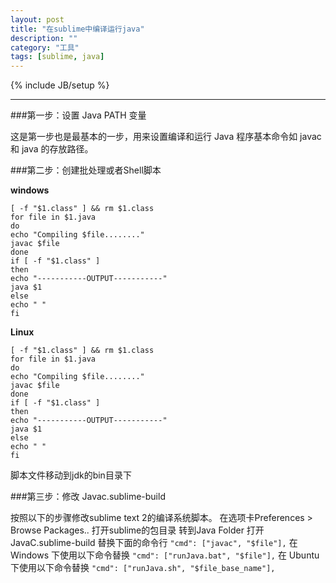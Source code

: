 ```yaml
---
layout: post
title: "在sublime中编译运行java"
description: ""
category: "工具"
tags: [sublime, java]
---
```

{% include JB/setup %}

----
###第一步：设置 Java PATH 变量

这是第一步也是最基本的一步，用来设置编译和运行 Java 程序基本命令如 javac 和 java 的存放路径。

###第二步：创建批处理或者Shell脚本

**windows**

    [ -f "$1.class" ] && rm $1.class
    for file in $1.java
    do
    echo "Compiling $file........"
    javac $file
    done
    if [ -f "$1.class" ]
    then
    echo "-----------OUTPUT-----------"
    java $1
    else
    echo " "
    fi

**Linux**

    [ -f "$1.class" ] && rm $1.class
    for file in $1.java
    do
    echo "Compiling $file........"
    javac $file
    done
    if [ -f "$1.class" ]
    then
    echo "-----------OUTPUT-----------"
    java $1
    else
    echo " "
    fi

脚本文件移动到jdk的bin目录下

###第三步：修改 Javac.sublime-build

按照以下的步骤修改sublime text 2的编译系统脚本。
在选项卡Preferences > Browse Packages.. 打开sublime的包目录
转到Java Folder
打开 JavaC.sublime-build 替换下面的命令行
`"cmd": ["javac", "$file"],`
在 Windows 下使用以下命令替换
`"cmd": ["runJava.bat", "$file"],`
在 Ubuntu 下使用以下命令替换
`"cmd": ["runJava.sh", "$file_base_name"],`

